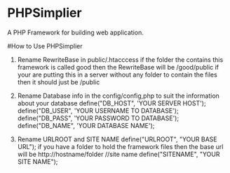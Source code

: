 # PHPSimplier
A PHP Framework for building web application. 

#How to Use  PHPSimplier
1. Rename RewriteBase in public/.htacccess 
    if the folder the contains this framework is called good then the RewriteBase will be /good/public 
    if your are putting this in a server without any folder to contain the files then it should just be /public

2. Rename Database info in the config/config,php to suit the information about your database
    define("DB_HOST", 'YOUR SERVER HOST');
    define("DB_USER", 'YOUR USERNAME TO DATABASE');
    define("DB_PASS", 'YOUR PASSWORD TO DATABASE');
    define("DB_NAME", 'YOUR DATABASE NAME');
3. Rename URLROOT and SITE NAME
    define("URLROOT", "YOUR BASE URL");
     if you have a folder to hold the framework files then the base url will be http://hostname/folder
    //site name 
    define("SITENAME", "YOUR SITE NAME");
